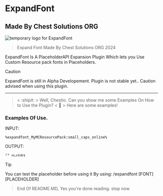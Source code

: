 # ExpandFont
## Made By Chest Solutions ORG
![temporary logo for ExpandFont](https://github.com/user-attachments/assets/7db39b8a-11d8-4b9f-8586-69755d9275ad)

> Expand Font Made By Chest Solutions ORG 2024


ExpandFont Is A PlaceholderAPI Expansion Plugin Which lets you Use Custom Resource pack fonts in Placeholders.
> [!CAUTION]
> ExpandFont is still in Alpha Developement. Plugin is not stable yet.. Caution advised when using this plugin.

--------------------
> < :shipit: > Well, Chestio. Can you show me some Examples On How to Use the Plugin?
> < 🤖 > Here are some examples!
### Examples Of Use.


INPUT:
```
%expandfont_MyMCResourcePack:small_caps_online%
```

OUTPUT:
```
²⁰ ᴘʟᴀʏᴇʀs
```

> [!TIP]
> You can test the placeholder before using it By using:
> /expandfont [FONT] [PLACEHOLDER]


> End Of README.MD, Yes you're done reading. stop now
